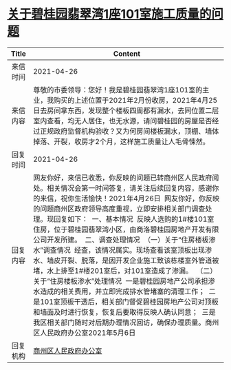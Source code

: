 # <a href="http://www.shangluo.gov.cn/zmhd/ldxxxx.jsp?urltype=leadermail.LeaderMailContentUrl&wbtreeid=1112&leadermailid=7192">关于碧桂园翡翠湾1座101室施工质量的问题</a>
| Title |                                                                                                                                                                                                                          Content                                                                                                                                                                                                                           |
|:-----:|------------------------------------------------------------------------------------------------------------------------------------------------------------------------------------------------------------------------------------------------------------------------------------------------------------------------------------------------------------------------------------------------------------------------------------------------------------|
| 来信时间  | 2021-04-26                                                                                                                                                                                                                                                                                                                                                                                                                                                 |
| 来信内容  | 尊敬的市委领导：您好！我是碧桂园翡翠湾1座101室的主业，我购买的上述位置于2021年2月份收房，2021年4月25日去房间拿东西，发现整个楼板四周都有漏水，去同位置二层室内查看，均无人居住，也无水源，请问碧桂园的房屋是否经过正规政府监督机构验收？又为何房间楼板漏水，顶棚、墙体掉落、开裂，收房才2个月，这样施工质量让人毛骨悚然。                                                                                                                                                                                                                                                                                      |
| 回复时间  | 2021-04-26                                                                                                                                                                                                                                                                                                                                                                                                                                                 |
| 回复内容  | 网友你好，来信已收悉，你反映的问题已转商州区人民政府阅处。相关情况会第一时间答复，请关注后续回复内容，感谢你的来信，祝你生活愉快！2021年4月26日  网友你好，你反映的问题商州区政府领导高度重视，立即安排相关部门调查处理。现回复如下：  一、基本情况  反映人选购的1#楼101室住房，位于碧桂园翡翠湾小区，由商洛碧桂园房地产开发有限公司开发所建。  二、调查处理情况  （一）关于“住房楼板渗水”调查情况  经查，该情况属实。现场查看该室顶板出现渗水、墙皮开裂、脱落，是因开发企业施工致该栋楼室外管道被堵，水上排至1#楼201室后，对101室造成了渗漏。  （二）关于“住房楼板渗水”处理情况  一是碧桂园房地产公司承担渗水造成的相关费用，并立即完成排水管堵塞的清理工作；  二是101室顶板干透后，相关部门督促碧桂园房地产公司对顶板和墙面及时进行恢复，恢复后要取得反映人确认同意；  三是我区相关部门随时对后期办理情况回访，确保办理质量。商州区人民政府办公室2021年5月6日 |
| 回复机构  | <a href="../../categories/agencies/商州区人民政府办公室.md">商州区人民政府办公室</a>                                                                                                                                                                                                                                                                                                                                                                                             |